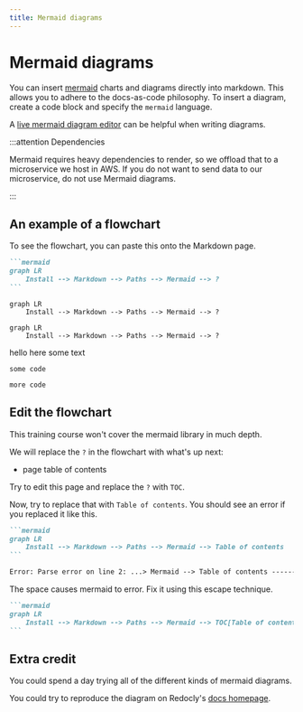 ```yaml
---
title: Mermaid diagrams
---
```


# Mermaid diagrams

You can insert [mermaid](https://mermaidjs.github.io/) charts and diagrams directly into markdown. This allows you to adhere to the docs-as-code philosophy. To insert a diagram, create a code block and specify the `mermaid` language.

A [live mermaid diagram editor](https://mermaid.live/) can be helpful when writing diagrams.

:::attention Dependencies

Mermaid requires heavy dependencies to render, so we offload that to a microservice we host in AWS.
If you do not want to send data to our microservice, do not use Mermaid diagrams.

:::

## An example of a flowchart

To see the flowchart, you can paste this onto the Markdown page.

````md
```mermaid
graph LR
    Install --> Markdown --> Paths --> Mermaid --> ?
```
````

```mermaid
graph LR
    Install --> Markdown --> Paths --> Mermaid --> ?
```

```mermaid
graph LR
    Install --> Markdown --> Paths --> Mermaid --> ?
```

hello here some text

```tab1
some code
```

```tab2
more code
```

## Edit the flowchart

This training course won't cover the mermaid library in much depth.

We will replace the `?` in the flowchart with what's up next:

- page table of contents

Try to edit this page and replace the `?` with `TOC`.

Now, try to replace that with `Table of contents`.
You should see an error if you replaced it like this.

````md
```mermaid
graph LR
    Install --> Markdown --> Paths --> Mermaid --> Table of contents
```

Error: Parse error on line 2: ...> Mermaid --> Table of contents -----------------------^ Expecting 'SEMI', 'NEWLINE', 'EOF', 'AMP', 'START_LINK', 'LINK', got 'ALPHA'
````

The space causes mermaid to error. Fix it using this escape technique.

````md
```mermaid
graph LR
    Install --> Markdown --> Paths --> Mermaid --> TOC[Table of contents]
```
````

## Extra credit

You could spend a day trying all of the different kinds of mermaid diagrams.

You could try to reproduce the diagram on Redocly's [docs homepage](https://redocly.com/docs/).
